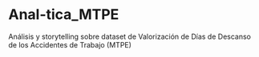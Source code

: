 # Anal-tica_MTPE
Análisis y storytelling sobre dataset de Valorización de Días de Descanso de los Accidentes de Trabajo (MTPE)
